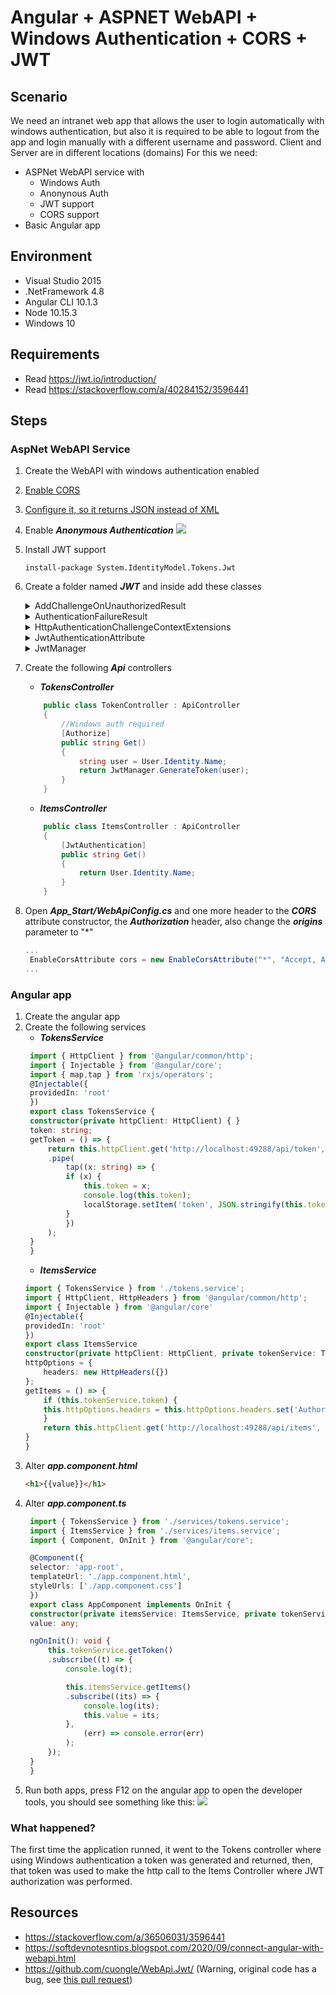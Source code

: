 # Angular + ASPNET WebAPI + Windows Authentication + CORS + JWT
## Scenario
We need an intranet web app that allows the user to login automatically with windows authentication, but also it is required to be able to logout from the app and login manually with a different username and password. Client and Server are in different locations (domains)
For this we need:
* ASPNet WebAPI service with
  * Windows Auth
  * Anonynous Auth
  * JWT support
  * CORS support
* Basic Angular app

## Environment
* Visual Studio 2015
* .NetFramework 4.8
* Angular CLI 10.1.3
* Node 10.15.3
* Windows 10
## Requirements
* Read https://jwt.io/introduction/
* Read https://stackoverflow.com/a/40284152/3596441
  
## Steps
### AspNet WebAPI Service

1. Create the WebAPI with windows authentication enabled
2. [Enable CORS](https://softdevnotesntips.blogspot.com/2020/09/how-to-enable-cors-between-angular-app.html)
3. [Configure it, so it returns JSON instead of XML](https://softdevnotesntips.blogspot.com/2020/09/connect-angular-with-webapi.html)
4. Enable ***Anonymous Authentication***
   ![](images/2020-09-29-14-57-24.png)
5. Install JWT support
   ```
   install-package System.IdentityModel.Tokens.Jwt
   ```   
6. Create a folder named ***JWT*** and inside add these classes

    <details>
    <summary>AddChallengeOnUnauthorizedResult</summary>

    ```csharp
        public class AddChallengeOnUnauthorizedResult : IHttpActionResult
        {
            public AddChallengeOnUnauthorizedResult(AuthenticationHeaderValue challenge, IHttpActionResult innerResult)
            {
                Challenge = challenge;
                InnerResult = innerResult;
            }
            public AuthenticationHeaderValue Challenge { get; }
            public IHttpActionResult InnerResult { get; }
            public async Task<HttpResponseMessage> ExecuteAsync(CancellationToken cancellationToken)
            {
                HttpResponseMessage response = await InnerResult.ExecuteAsync(cancellationToken);
                if (response.StatusCode == HttpStatusCode.Unauthorized)
                {
                    // Only add one challenge per authentication scheme.
                    if (response.Headers.WwwAuthenticate.All(h => h.Scheme != Challenge.Scheme))
                    {
                        response.Headers.WwwAuthenticate.Add(Challenge);
                    }
                }
                return response;
            }
        }
    ```
    </details>  
    <details>
    <summary>AuthenticationFailureResult</summary>

    ```csharp
        public class AuthenticationFailureResult : IHttpActionResult
        {
            public AuthenticationFailureResult(string reasonPhrase, HttpRequestMessage request)
            {
                ReasonPhrase = reasonPhrase;
                Request = request;
            }
            public string ReasonPhrase { get; }
            public HttpRequestMessage Request { get; }
            public Task<HttpResponseMessage> ExecuteAsync(CancellationToken cancellationToken)
            {
                return Task.FromResult(Execute());
            }
            private HttpResponseMessage Execute()
            {
                HttpResponseMessage response = new HttpResponseMessage(HttpStatusCode.Unauthorized)
                {
                    RequestMessage = Request,
                    ReasonPhrase = ReasonPhrase
                };
                return response;
            }
        }
    ```
    </details>
    <details>
        <summary>HttpAuthenticationChallengeContextExtensions</summary>

    ```csharp
        public static class HttpAuthenticationChallengeContextExtensions
        {
            public static void ChallengeWith(this HttpAuthenticationChallengeContext context, string scheme)
            {
                ChallengeWith(context, new AuthenticationHeaderValue(scheme));
            }

            public static void ChallengeWith(this HttpAuthenticationChallengeContext context, string scheme, string parameter)
            {
                ChallengeWith(context, new AuthenticationHeaderValue(scheme, parameter));
            }

            public static void ChallengeWith(this HttpAuthenticationChallengeContext context, AuthenticationHeaderValue challenge)
            {
                if (context == null)
                {
                    throw new ArgumentNullException(nameof(context));
                }

                context.Result = new AddChallengeOnUnauthorizedResult(challenge, context.Result);
            }
        }    
    ```    
    </details>
    <details>
        <summary>JwtAuthenticationAttribute</summary>

    ```csharp
        public class JwtAuthenticationAttribute : Attribute, IAuthenticationFilter
        {
            public string Realm { get; set; }
            public bool AllowMultiple => false;

            public async Task AuthenticateAsync(HttpAuthenticationContext context, CancellationToken cancellationToken)
            {
                var request = context.Request;
                var authorization = request.Headers.Authorization;

                if (authorization == null || authorization.Scheme != "Bearer")
                {
                    context.ErrorResult = new AuthenticationFailureResult("Authorization header not set", request);
                    return;
                }

                if (string.IsNullOrEmpty(authorization.Parameter))
                {
                    context.ErrorResult = new AuthenticationFailureResult("Missing Jwt Token", request);
                    return;
                }

                var token = authorization.Parameter;
                var principal = await AuthenticateJwtToken(token);

                if (principal == null)
                    context.ErrorResult = new AuthenticationFailureResult("Invalid token", request);

                else
                    context.Principal = principal;
            }

            private static bool ValidateToken(string token, out string username)
            {
                username = null;

                var simplePrinciple = JwtManager.GetPrincipal(token);
                var identity = simplePrinciple?.Identity as ClaimsIdentity;

                if (identity == null)
                    return false;

                if (!identity.IsAuthenticated)
                    return false;

                var usernameClaim = identity.FindFirst(ClaimTypes.Name);
                username = usernameClaim?.Value;

                if (string.IsNullOrEmpty(username))
                    return false;

                // More validate to check whether username exists in system

                return true;
            }

            protected Task<IPrincipal> AuthenticateJwtToken(string token)
            {
                string username;
                if (ValidateToken(token, out username))
                {
                    // based on username to get more information from database in order to build local identity
                    var claims = new List<Claim>
                    {
                        new Claim(ClaimTypes.Name, username)
                        // Add more claims if needed: Roles, ...
                    };

                    var identity = new ClaimsIdentity(claims, "Jwt");
                    IPrincipal user = new ClaimsPrincipal(identity);

                    return Task.FromResult(user);
                }

                return Task.FromResult<IPrincipal>(null);
            }

            public Task ChallengeAsync(HttpAuthenticationChallengeContext context, CancellationToken cancellationToken)
            {
                Challenge(context);
                return Task.FromResult(0);
            }

            private void Challenge(HttpAuthenticationChallengeContext context)
            {
                string parameter = null;

                if (!string.IsNullOrEmpty(Realm))
                    parameter = "realm=\"" + Realm + "\"";

                context.ChallengeWith("Bearer", parameter);
            }
        }
    ```    
    </details>
    <details>
        <summary>JwtManager</summary>

    ```csharp
        public static class JwtManager
        {
            /// <summary>
            /// Use the below code to generate symmetric Secret Key
            ///     var hmac = new HMACSHA256();
            ///     var key = Convert.ToBase64String(hmac.Key);
            /// </summary>
            private const string Secret = "db3OIsj+BXE9NZDy0t8W3TcNekrF+2d/1sFnWG4HnV8TZY30iTOdtVWJG8abWvB1GlOgJuQZdcF2Luqm/hccMw==";

            public static string GenerateToken(string username, int expireMinutes = 20)
            {
                var symmetricKey = Convert.FromBase64String(Secret);
                var tokenHandler = new JwtSecurityTokenHandler();

                var now = DateTime.UtcNow;
                var tokenDescriptor = new SecurityTokenDescriptor
                {
                    Subject = new ClaimsIdentity(new[]
                            {
                                new Claim(ClaimTypes.Name, username)
                            }),

                    Expires = now.AddMinutes(Convert.ToInt32(expireMinutes)),

                    SigningCredentials = new SigningCredentials(new SymmetricSecurityKey(symmetricKey), SecurityAlgorithms.HmacSha256Signature)
                };

                SecurityToken securityToken = tokenHandler.CreateToken(tokenDescriptor);
                var token = tokenHandler.WriteToken(securityToken);

                return token;
            }

            public static ClaimsPrincipal GetPrincipal(string token)
            {
                try
                {
                    var tokenHandler = new JwtSecurityTokenHandler();
                    var jwtToken = tokenHandler.ReadToken(token) as JwtSecurityToken;

                    if (jwtToken == null)
                        return null;

                    var symmetricKey = Convert.FromBase64String(Secret);

                    var validationParameters = new TokenValidationParameters()
                    {
                        RequireExpirationTime = true,
                        ValidateIssuer = false,
                        ValidateAudience = false,
                        IssuerSigningKey = new SymmetricSecurityKey(symmetricKey)
                    };

                    SecurityToken _;
                    var principal = tokenHandler.ValidateToken(token, validationParameters, out _);

                    return principal;
                }

                catch (Exception)
                {
                    return null;
                }
            }
        }    
    ```
    </details>   
7. Create the following ***Api*** controllers
    * ***TokensController***
    ```csharp
        public class TokenController : ApiController
        {
            //Windows auth required
            [Authorize]
            public string Get()
            {
                string user = User.Identity.Name;
                return JwtManager.GenerateToken(user);
            }
        }
    ```
    * ***ItemsController***
    ```csharp
        public class ItemsController : ApiController
        {
            [JwtAuthentication]
            public string Get()
            {
                return User.Identity.Name;
            }
        }
    ```
8. Open ***App_Start/WebApiConfig.cs*** and one more header to the ***CORS*** attribute constructor, the ***Authorization*** header, also change the ***origins*** parameter to "*"
   ```csharp
   ...
    EnableCorsAttribute cors = new EnableCorsAttribute("*", "Accept, Authorization, Origin, Content-Type, X-Auth-Token, cache-control, x-requested-with", "GET, POST ,PATCH, PUT, DELETE, OPTIONS");
   ... 
   ```   
### Angular app
1. Create the angular app
2. Create the following services
   * ***TokensService***
   ```typescript
    import { HttpClient } from '@angular/common/http';
    import { Injectable } from '@angular/core';
    import { map,tap } from 'rxjs/operators';
    @Injectable({
    providedIn: 'root'
    })
    export class TokensService {
    constructor(private httpClient: HttpClient) { }
    token: string;
    getToken = () => {
        return this.httpClient.get('http://localhost:49288/api/token', { withCredentials: true })
        .pipe(
            tap((x: string) => {
            if (x) {
                this.token = x;
                console.log(this.token);
                localStorage.setItem('token', JSON.stringify(this.token));
            }
            })
        );
    }
    }   
   ```
   * ***ItemsService***
    ```typescript
    import { TokensService } from './tokens.service';
    import { HttpClient, HttpHeaders } from '@angular/common/http';
    import { Injectable } from '@angular/core'   
    @Injectable({
    providedIn: 'root'
    })
    export class ItemsService    
    constructor(private httpClient: HttpClient, private tokenService: TokensService) { }     
    httpOptions = {
        headers: new HttpHeaders({})
    };   
    getItems = () => {
        if (this.tokenService.token) {
        this.httpOptions.headers = this.httpOptions.headers.set('Authorization', 'Bearer ' + this.tokenService.token);
        }
        return this.httpClient.get('http://localhost:49288/api/items', this.httpOptions);
    }
    }
    ```
3. Alter ***app.component.html***
   ```html
   <h1>{{value}}</h1>
   ```    
4. Alter ***app.component.ts***
   ```typescript
    import { TokensService } from './services/tokens.service';
    import { ItemsService } from './services/items.service';
    import { Component, OnInit } from '@angular/core';

    @Component({
    selector: 'app-root',
    templateUrl: './app.component.html',
    styleUrls: ['./app.component.css']
    })
    export class AppComponent implements OnInit {
    constructor(private itemsService: ItemsService, private tokenService: TokensService) { }
    value: any;

    ngOnInit(): void {
        this.tokenService.getToken()
        .subscribe((t) => {
            console.log(t);

            this.itemsService.getItems()
            .subscribe((its) => {
                console.log(its);
                this.value = its;
            },
                (err) => console.error(err)
            );
        });
    }
    }   
   ```   
5. Run both apps, press F12 on the angular app to open the developer tools, you should see something like this:
   ![](images/2020-09-29-16-09-12.png)

### What happened?
The first time the application runned, it went to the Tokens controller where using Windows authentication a token was generated and returned, then, that token was used to make the http call to the Items Controller where JWT authorization was performed.   
## Resources
* https://stackoverflow.com/a/36506031/3596441
* https://softdevnotesntips.blogspot.com/2020/09/connect-angular-with-webapi.html
* https://github.com/cuongle/WebApi.Jwt/ (Warning, original code has a bug, see [this pull request](https://github.com/cuongle/WebApi.Jwt/pull/4))